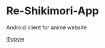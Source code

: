 # Re-Shikimori-App
Android client for anime website

[Форум](https://4pda.ru/forum/index.php?showtopic=903970)
